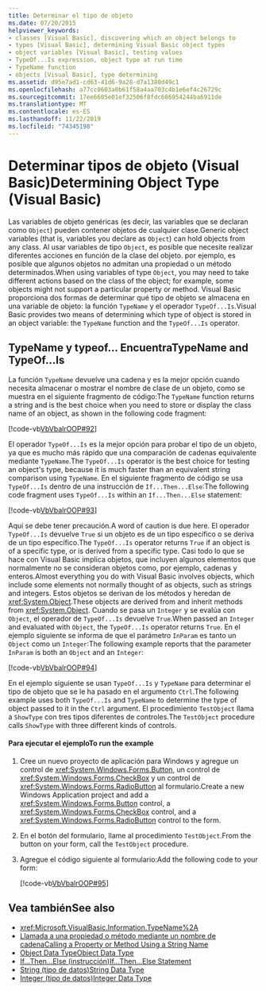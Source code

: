 ```yaml
---
title: Determinar el tipo de objeto
ms.date: 07/20/2015
helpviewer_keywords:
- classes [Visual Basic], discovering which an object belongs to
- types [Visual Basic], determining Visual Basic object types
- object variables [Visual Basic], testing values
- TypeOf...Is expression, object type at run time
- TypeName function
- objects [Visual Basic], type determining
ms.assetid: d95e7ad1-cd63-41d6-9a28-d7a1380d49c1
ms.openlocfilehash: a77cc0603a0b61f58a4aa703c4b1e6ef4c26729c
ms.sourcegitcommit: 17ee6605e01ef32506f8fdc686954244ba6911de
ms.translationtype: MT
ms.contentlocale: es-ES
ms.lasthandoff: 11/22/2019
ms.locfileid: "74345198"
---
```

# <a name="determining-object-type-visual-basic"></a><span data-ttu-id="966d5-102">Determinar tipos de objeto (Visual Basic)</span><span class="sxs-lookup"><span data-stu-id="966d5-102">Determining Object Type (Visual Basic)</span></span>
<span data-ttu-id="966d5-103">Las variables de objeto genéricas (es decir, las variables que se declaran como `Object`) pueden contener objetos de cualquier clase.</span><span class="sxs-lookup"><span data-stu-id="966d5-103">Generic object variables (that is, variables you declare as `Object`) can hold objects from any class.</span></span> <span data-ttu-id="966d5-104">Al usar variables de tipo `Object`, es posible que necesite realizar diferentes acciones en función de la clase del objeto. por ejemplo, es posible que algunos objetos no admitan una propiedad o un método determinados.</span><span class="sxs-lookup"><span data-stu-id="966d5-104">When using variables of type `Object`, you may need to take different actions based on the class of the object; for example, some objects might not support a particular property or method.</span></span> <span data-ttu-id="966d5-105">Visual Basic proporciona dos formas de determinar qué tipo de objeto se almacena en una variable de objeto: la función `TypeName` y el operador `TypeOf...Is`.</span><span class="sxs-lookup"><span data-stu-id="966d5-105">Visual Basic provides two means of determining which type of object is stored in an object variable: the `TypeName` function and the `TypeOf...Is` operator.</span></span>  
  
## <a name="typename-and-typeofis"></a><span data-ttu-id="966d5-106">TypeName y typeof... Encuentra</span><span class="sxs-lookup"><span data-stu-id="966d5-106">TypeName and TypeOf…Is</span></span>  
 <span data-ttu-id="966d5-107">La función `TypeName` devuelve una cadena y es la mejor opción cuando necesita almacenar o mostrar el nombre de clase de un objeto, como se muestra en el siguiente fragmento de código:</span><span class="sxs-lookup"><span data-stu-id="966d5-107">The `TypeName` function returns a string and is the best choice when you need to store or display the class name of an object, as shown in the following code fragment:</span></span>  
  
 [!code-vb[VbVbalrOOP#92](~/samples/snippets/visualbasic/VS_Snippets_VBCSharp/VbVbalrOOP/VB/OOP.vb#92)]  
  
 <span data-ttu-id="966d5-108">El operador `TypeOf...Is` es la mejor opción para probar el tipo de un objeto, ya que es mucho más rápido que una comparación de cadenas equivalente mediante `TypeName`.</span><span class="sxs-lookup"><span data-stu-id="966d5-108">The `TypeOf...Is` operator is the best choice for testing an object's type, because it is much faster than an equivalent string comparison using `TypeName`.</span></span> <span data-ttu-id="966d5-109">En el siguiente fragmento de código se usa `TypeOf...Is` dentro de una instrucción de `If...Then...Else`:</span><span class="sxs-lookup"><span data-stu-id="966d5-109">The following code fragment uses `TypeOf...Is` within an `If...Then...Else` statement:</span></span>  
  
 [!code-vb[VbVbalrOOP#93](~/samples/snippets/visualbasic/VS_Snippets_VBCSharp/VbVbalrOOP/VB/OOP.vb#93)]  
  
 <span data-ttu-id="966d5-110">Aquí se debe tener precaución.</span><span class="sxs-lookup"><span data-stu-id="966d5-110">A word of caution is due here.</span></span> <span data-ttu-id="966d5-111">El operador `TypeOf...Is` devuelve `True` si un objeto es de un tipo específico o se deriva de un tipo específico.</span><span class="sxs-lookup"><span data-stu-id="966d5-111">The `TypeOf...Is` operator returns `True` if an object is of a specific type, or is derived from a specific type.</span></span> <span data-ttu-id="966d5-112">Casi todo lo que se hace con Visual Basic implica objetos, que incluyen algunos elementos que normalmente no se consideran objetos como, por ejemplo, cadenas y enteros.</span><span class="sxs-lookup"><span data-stu-id="966d5-112">Almost everything you do with Visual Basic involves objects, which include some elements not normally thought of as objects, such as strings and integers.</span></span> <span data-ttu-id="966d5-113">Estos objetos se derivan de los métodos y heredan de <xref:System.Object>.</span><span class="sxs-lookup"><span data-stu-id="966d5-113">These objects are derived from and inherit methods from <xref:System.Object>.</span></span> <span data-ttu-id="966d5-114">Cuando se pasa un `Integer` y se evalúa con `Object`, el operador de `TypeOf...Is` devuelve `True`.</span><span class="sxs-lookup"><span data-stu-id="966d5-114">When passed an `Integer` and evaluated with `Object`, the `TypeOf...Is` operator returns `True`.</span></span> <span data-ttu-id="966d5-115">En el ejemplo siguiente se informa de que el parámetro `InParam` es tanto un `Object` como un `Integer`:</span><span class="sxs-lookup"><span data-stu-id="966d5-115">The following example reports that the parameter `InParam` is both an `Object` and an `Integer`:</span></span>  
  
 [!code-vb[VbVbalrOOP#94](~/samples/snippets/visualbasic/VS_Snippets_VBCSharp/VbVbalrOOP/VB/OOP.vb#94)]  
  
 <span data-ttu-id="966d5-116">En el ejemplo siguiente se usan `TypeOf...Is` y `TypeName` para determinar el tipo de objeto que se le ha pasado en el argumento `Ctrl`.</span><span class="sxs-lookup"><span data-stu-id="966d5-116">The following example uses both `TypeOf...Is` and `TypeName` to determine the type of object passed to it in the `Ctrl` argument.</span></span> <span data-ttu-id="966d5-117">El procedimiento `TestObject` llama a `ShowType` con tres tipos diferentes de controles.</span><span class="sxs-lookup"><span data-stu-id="966d5-117">The `TestObject` procedure calls `ShowType` with three different kinds of controls.</span></span>  
  
#### <a name="to-run-the-example"></a><span data-ttu-id="966d5-118">Para ejecutar el ejemplo</span><span class="sxs-lookup"><span data-stu-id="966d5-118">To run the example</span></span>  
  
1. <span data-ttu-id="966d5-119">Cree un nuevo proyecto de aplicación para Windows y agregue un control de <xref:System.Windows.Forms.Button>, un control de <xref:System.Windows.Forms.CheckBox> y un control de <xref:System.Windows.Forms.RadioButton> al formulario.</span><span class="sxs-lookup"><span data-stu-id="966d5-119">Create a new Windows Application project and add a <xref:System.Windows.Forms.Button> control, a <xref:System.Windows.Forms.CheckBox> control, and a <xref:System.Windows.Forms.RadioButton> control to the form.</span></span>  
  
2. <span data-ttu-id="966d5-120">En el botón del formulario, llame al procedimiento `TestObject`.</span><span class="sxs-lookup"><span data-stu-id="966d5-120">From the button on your form, call the `TestObject` procedure.</span></span>  
  
3. <span data-ttu-id="966d5-121">Agregue el código siguiente al formulario:</span><span class="sxs-lookup"><span data-stu-id="966d5-121">Add the following code to your form:</span></span>  
  
     [!code-vb[VbVbalrOOP#95](~/samples/snippets/visualbasic/VS_Snippets_VBCSharp/VbVbalrOOP/VB/OOP.vb#95)]  
  
## <a name="see-also"></a><span data-ttu-id="966d5-122">Vea también</span><span class="sxs-lookup"><span data-stu-id="966d5-122">See also</span></span>

- <xref:Microsoft.VisualBasic.Information.TypeName%2A>
- [<span data-ttu-id="966d5-123">Llamada a una propiedad o método mediante un nombre de cadena</span><span class="sxs-lookup"><span data-stu-id="966d5-123">Calling a Property or Method Using a String Name</span></span>](../../../../visual-basic/programming-guide/language-features/early-late-binding/calling-a-property-or-method-using-a-string-name.md)
- [<span data-ttu-id="966d5-124">Object Data Type</span><span class="sxs-lookup"><span data-stu-id="966d5-124">Object Data Type</span></span>](../../../../visual-basic/language-reference/data-types/object-data-type.md)
- [<span data-ttu-id="966d5-125">If...Then...Else (instrucción)</span><span class="sxs-lookup"><span data-stu-id="966d5-125">If...Then...Else Statement</span></span>](../../../../visual-basic/language-reference/statements/if-then-else-statement.md)
- [<span data-ttu-id="966d5-126">String (tipo de datos)</span><span class="sxs-lookup"><span data-stu-id="966d5-126">String Data Type</span></span>](../../../../visual-basic/language-reference/data-types/string-data-type.md)
- [<span data-ttu-id="966d5-127">Integer (tipo de datos)</span><span class="sxs-lookup"><span data-stu-id="966d5-127">Integer Data Type</span></span>](../../../../visual-basic/language-reference/data-types/integer-data-type.md)
